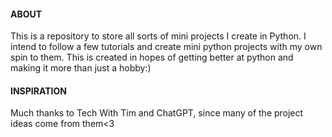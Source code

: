 #### ABOUT

This is a repository to store all sorts of mini projects I create in Python. I intend to follow a few tutorials and create mini python projects with my own spin to them. This is created in hopes of getting better at python and making it more than just a hobby:)

#### INSPIRATION

Much thanks to Tech With Tim and ChatGPT, since many of the project ideas come from them<3
